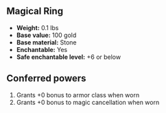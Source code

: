 ## Magical Ring

- **Weight:** 0.1 lbs
- **Base value:** 100 gold
- **Base material:** Stone
- **Enchantable:** Yes
- **Safe enchantable level:** +6 or below

## Conferred powers

1. Grants +0 bonus to armor class when worn
2. Grants +0 bonus to magic cancellation when worn
